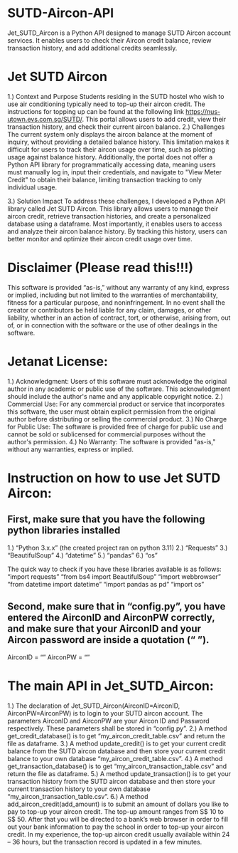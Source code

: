 # SUTD-Aircon-API
Jet_SUTD_Aircon is a Python API designed to manage SUTD Aircon account services. It enables users to check their Aircon credit balance, review transaction history, and add additional credits seamlessly.

# Jet SUTD Aircon
1.) Context and Purpose
Students residing in the SUTD hostel who wish to use air conditioning typically need to top-up their aircon credit. The instructions for topping up can be found at the following link https://nus-utown.evs.com.sg/SUTD/. This portal allows users to add credit, view their transaction history, and check their current aircon balance.
2.) Challenges
The current system only displays the aircon balance at the moment of inquiry, without providing a detailed balance history. This limitation makes it difficult for users to track their aircon usage over time, such as plotting usage against balance history. Additionally, the portal does not offer a Python API library for programmatically accessing data, meaning users must manually log in, input their credentials, and navigate to "View Meter Credit" to obtain their balance, limiting transaction tracking to only individual usage.

3.) Solution Impact
To address these challenges, I developed a Python API library called Jet SUTD Aircon. This library allows users to manage their aircon credit, retrieve transaction histories, and create a personalized database using a dataframe. Most importantly, it enables users to access and analyze their aircon balance history. By tracking this history, users can better monitor and optimize their aircon credit usage over time.

# Disclaimer (Please read this!!!)
This software is provided “as-is,” without any warranty of any kind, express or implied, including but not limited to the warranties of merchantability, fitness for a particular purpose, and noninfringement. In no event shall the creator or contributors be held liable for any claim, damages, or other liability, whether in an action of contract, tort, or otherwise, arising from, out of, or in connection with the software or the use of other dealings in the software. 

# Jetanat License:
1.)	Acknowledgment: Users of this software must acknowledge the original author in any academic or public use of the software. This acknowledgment should include the author's name and any applicable copyright notice.
2.)	Commercial Use: For any commercial product or service that incorporates this software, the user must obtain explicit permission from the original author before distributing or selling the commercial product.
3.)	No Charge for Public Use: The software is provided free of charge for public use and cannot be sold or sublicensed for commercial purposes without the author's permission.
4.)	No Warranty: The software is provided "as-is," without any warranties, express or implied.

# Instruction on how to use Jet SUTD Aircon:
## First, make sure that you have the following python libraries installed
1.)	“Python 3.x.x” (the created project ran on python 3.11)
2.)	“Requests”
3.)	“BeautifulSoup”
4.)	“datetime”
5.)	“pandas”
6.)	“os”

The quick way to check if you have these libraries available is as follows:
“import requests”
“from bs4 import BeautifulSoup”
“import webbrowser”
“from datetime import datetime”
“import pandas as pd”
“import os”

## Second, make sure that in “config.py”, you have entered the AirconID and AirconPW correctly, and make sure that your AirconID and your Aircon password are inside a quotation (“    ”). 
AirconID = “<your AirconID>”
AirconPW = “<your Aircon password>”

# The main API in Jet_SUTD_Aircon:
1.)	The declaration of Jet_SUTD_Aircon(AirconID=AirconID, AirconPW=AirconPW) is to login to your SUTD aircon account. The parameters AirconID and AirconPW are your Aircon ID and Password respectively. These parameters shall be stored in “config.py”. 
2.)	A method get_credit_database() is to get “my_aircon_credit_table.csv” and return the file as dataframe. 
3.)	A method update_credit() is to get your current credit balance from the SUTD aircon database and then store your current credit balance to your own database “my_aircon_credit_table.csv”. 
4.)	A method get_transaction_database() is to get “my_aircon_transaction_table.csv” and return the file as dataframe. 
5.)	A method update_transaction() is to get your transaction history from the SUTD aircon database and then store your current transaction history to your own database “my_aircon_transaction_table.csv”.
6.)	A method add_aircon_credit(add_amount) is to submit an amount of dollars you like to pay to top-up your aircon credit. The top-up amount ranges from S$ 10 to S$ 50. After that you will be directed to a bank’s web browser in order to fill out your bank information to pay the school in order to top-up your aircon credit. In my experience, the top-up aircon credit usually available within 24 – 36 hours, but the transaction record is updated in a few minutes. 

